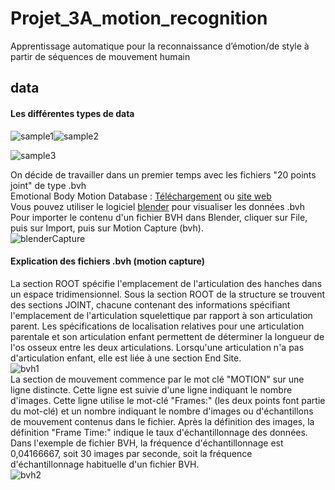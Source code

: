 # Projet_3A_motion_recognition
Apprentissage automatique pour la reconnaissance d’émotion/de style à partir de séquences de mouvement humain        
## data              
#### Les différentes types de data            
<img alt="sample1" src="https://i.imgur.com/QxML83b.gif" /><img alt="sample2" src="https://i.imgur.com/vfge7DS.gif" />

<img alt="sample3" src="https://i.imgur.com/UvBM1gv.gif" />     

On décide de travailler dans un premier temps avec les fichiers "20 points joint" de type .bvh                  
Emotional Body Motion Database : [Téléchargement](https://1drv.ms/u/s!Apv4Ke1FYz8zgQUBfj2P2jsgOC3z?e=klDEYn) ou [site web](http://ebmdb.tuebingen.mpg.de)     
Vous pouvez utiliser le logiciel [blender](https://www.blender.org) pour visualiser les données .bvh      
Pour importer le contenu d'un fichier BVH dans Blender, cliquer sur File,  puis sur Import, puis sur Motion Capture (bvh).                 
<img alt="blenderCapture" src="http://ekladata.com/BKdqaxtZPpGUTAIPuSnSrxOSbsI@250x322.jpg" />               

#### Explication des fichiers .bvh (motion capture)       
             
La section ROOT spécifie l'emplacement de l'articulation des hanches dans un espace tridimensionnel. Sous la section ROOT de la structure se trouvent des sections JOINT, chacune contenant des informations spécifiant l'emplacement de l'articulation squelettique par rapport à son articulation parent. Les spécifications de localisation relatives pour une articulation parentale et son articulation enfant permettent de déterminer la longueur de l'os osseux entre les deux articulations. Lorsqu'une articulation n'a pas d'articulation enfant, elle est liée à une section End Site.       
<img alt="bvh1" src="http://www.cs.cityu.edu.hk/~howard/Teaching/CS4185-5185-2007-SemA/Group12/Terence/BVH%20file%20(part%201).jpg" />     
La section de mouvement commence par le mot clé "MOTION" sur une ligne distincte. Cette ligne est suivie d'une ligne indiquant le nombre d'images. Cette ligne utilise le mot-clé "Frames:" (les deux points font partie du mot-clé) et un nombre indiquant le nombre d'images ou d'échantillons de mouvement contenus dans le fichier. Après la définition des images, la définition "Frame Time:" indique le taux d'échantillonnage des données. Dans l'exemple de fichier BVH, la fréquence d'échantillonnage est 0,04166667, soit 30 images par seconde, soit la fréquence d'échantillonnage habituelle d'un fichier BVH.         
<img alt="bvh2" src="http://www.cs.cityu.edu.hk/~howard/Teaching/CS4185-5185-2007-SemA/Group12/Terence/BVH%20file%20(part%202).jpg" />     







